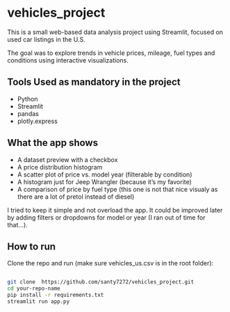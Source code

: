 # vehicles_project


This is a small web-based data analysis project using Streamlit, focused on used car listings in the U.S.

The goal was to explore trends in vehicle prices, mileage, fuel types and conditions using interactive visualizations.

## Tools Used as mandatory in the project

- Python
- Streamlit
- pandas
- plotly.express

## What the app shows

- A dataset preview with a checkbox
- A price distribution histogram
- A scatter plot of price vs. model year (filterable by condition)
- A histogram just for Jeep Wrangler (because it’s my favorite)
- A comparison of price by fuel type (this one is not that nice visualy as there are a lot of pretol instead of diesel)

I tried to keep it simple and not overload the app. It could be improved later by adding filters or dropdowns for model or year (I ran out of time for that...).

## How to run

Clone the repo and run (make sure vehicles_us.csv is in the root folder):

```bash

git clone  https://github.com/santy7272/vehicles_project.git
cd your-repo-name
pip install -r requirements.txt
streamlit run app.py


